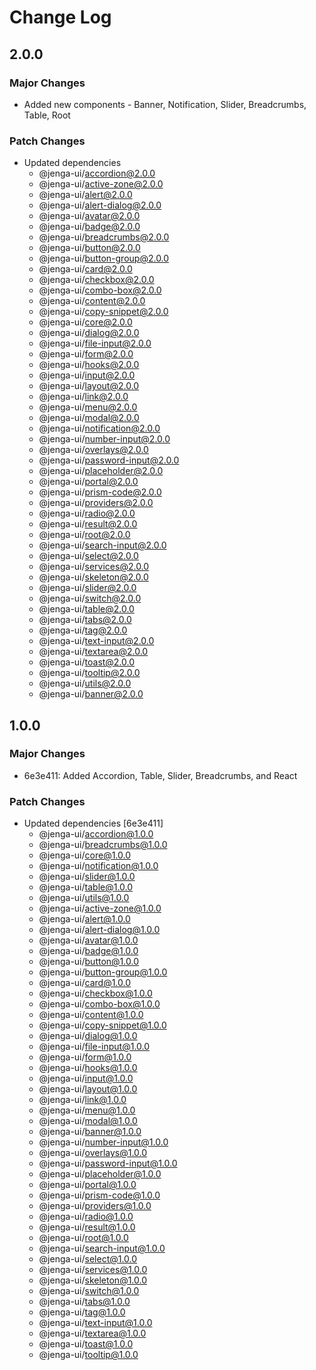 # Change Log

## 2.0.0

### Major Changes

- Added new components - Banner, Notification, Slider, Breadcrumbs, Table, Root

### Patch Changes

- Updated dependencies
  - @jenga-ui/accordion@2.0.0
  - @jenga-ui/active-zone@2.0.0
  - @jenga-ui/alert@2.0.0
  - @jenga-ui/alert-dialog@2.0.0
  - @jenga-ui/avatar@2.0.0
  - @jenga-ui/badge@2.0.0
  - @jenga-ui/breadcrumbs@2.0.0
  - @jenga-ui/button@2.0.0
  - @jenga-ui/button-group@2.0.0
  - @jenga-ui/card@2.0.0
  - @jenga-ui/checkbox@2.0.0
  - @jenga-ui/combo-box@2.0.0
  - @jenga-ui/content@2.0.0
  - @jenga-ui/copy-snippet@2.0.0
  - @jenga-ui/core@2.0.0
  - @jenga-ui/dialog@2.0.0
  - @jenga-ui/file-input@2.0.0
  - @jenga-ui/form@2.0.0
  - @jenga-ui/hooks@2.0.0
  - @jenga-ui/input@2.0.0
  - @jenga-ui/layout@2.0.0
  - @jenga-ui/link@2.0.0
  - @jenga-ui/menu@2.0.0
  - @jenga-ui/modal@2.0.0
  - @jenga-ui/notification@2.0.0
  - @jenga-ui/number-input@2.0.0
  - @jenga-ui/overlays@2.0.0
  - @jenga-ui/password-input@2.0.0
  - @jenga-ui/placeholder@2.0.0
  - @jenga-ui/portal@2.0.0
  - @jenga-ui/prism-code@2.0.0
  - @jenga-ui/providers@2.0.0
  - @jenga-ui/radio@2.0.0
  - @jenga-ui/result@2.0.0
  - @jenga-ui/root@2.0.0
  - @jenga-ui/search-input@2.0.0
  - @jenga-ui/select@2.0.0
  - @jenga-ui/services@2.0.0
  - @jenga-ui/skeleton@2.0.0
  - @jenga-ui/slider@2.0.0
  - @jenga-ui/switch@2.0.0
  - @jenga-ui/table@2.0.0
  - @jenga-ui/tabs@2.0.0
  - @jenga-ui/tag@2.0.0
  - @jenga-ui/text-input@2.0.0
  - @jenga-ui/textarea@2.0.0
  - @jenga-ui/toast@2.0.0
  - @jenga-ui/tooltip@2.0.0
  - @jenga-ui/utils@2.0.0
  - @jenga-ui/banner@2.0.0

## 1.0.0

### Major Changes

- 6e3e411: Added Accordion, Table, Slider, Breadcrumbs, and React

### Patch Changes

- Updated dependencies [6e3e411]
  - @jenga-ui/accordion@1.0.0
  - @jenga-ui/breadcrumbs@1.0.0
  - @jenga-ui/core@1.0.0
  - @jenga-ui/notification@1.0.0
  - @jenga-ui/slider@1.0.0
  - @jenga-ui/table@1.0.0
  - @jenga-ui/utils@1.0.0
  - @jenga-ui/active-zone@1.0.0
  - @jenga-ui/alert@1.0.0
  - @jenga-ui/alert-dialog@1.0.0
  - @jenga-ui/avatar@1.0.0
  - @jenga-ui/badge@1.0.0
  - @jenga-ui/button@1.0.0
  - @jenga-ui/button-group@1.0.0
  - @jenga-ui/card@1.0.0
  - @jenga-ui/checkbox@1.0.0
  - @jenga-ui/combo-box@1.0.0
  - @jenga-ui/content@1.0.0
  - @jenga-ui/copy-snippet@1.0.0
  - @jenga-ui/dialog@1.0.0
  - @jenga-ui/file-input@1.0.0
  - @jenga-ui/form@1.0.0
  - @jenga-ui/hooks@1.0.0
  - @jenga-ui/input@1.0.0
  - @jenga-ui/layout@1.0.0
  - @jenga-ui/link@1.0.0
  - @jenga-ui/menu@1.0.0
  - @jenga-ui/modal@1.0.0
  - @jenga-ui/banner@1.0.0
  - @jenga-ui/number-input@1.0.0
  - @jenga-ui/overlays@1.0.0
  - @jenga-ui/password-input@1.0.0
  - @jenga-ui/placeholder@1.0.0
  - @jenga-ui/portal@1.0.0
  - @jenga-ui/prism-code@1.0.0
  - @jenga-ui/providers@1.0.0
  - @jenga-ui/radio@1.0.0
  - @jenga-ui/result@1.0.0
  - @jenga-ui/root@1.0.0
  - @jenga-ui/search-input@1.0.0
  - @jenga-ui/select@1.0.0
  - @jenga-ui/services@1.0.0
  - @jenga-ui/skeleton@1.0.0
  - @jenga-ui/switch@1.0.0
  - @jenga-ui/tabs@1.0.0
  - @jenga-ui/tag@1.0.0
  - @jenga-ui/text-input@1.0.0
  - @jenga-ui/textarea@1.0.0
  - @jenga-ui/toast@1.0.0
  - @jenga-ui/tooltip@1.0.0
